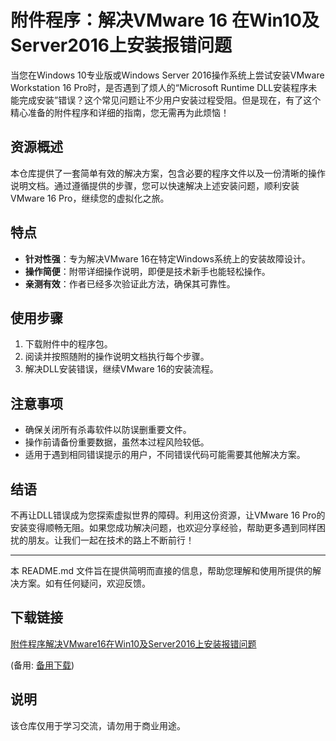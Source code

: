 # 附件程序：解决VMware 16 在Win10及Server2016上安装报错问题

当您在Windows 10专业版或Windows Server 2016操作系统上尝试安装VMware Workstation 16 Pro时，是否遇到了烦人的“Microsoft Runtime DLL安装程序未能完成安装”错误？这个常见问题让不少用户安装过程受阻。但是现在，有了这个精心准备的附件程序和详细的指南，您无需再为此烦恼！

## 资源概述

本仓库提供了一套简单有效的解决方案，包含必要的程序文件以及一份清晰的操作说明文档。通过遵循提供的步骤，您可以快速解决上述安装问题，顺利安装VMware 16 Pro，继续您的虚拟化之旅。

## 特点
- **针对性强**：专为解决VMware 16在特定Windows系统上的安装故障设计。
- **操作简便**：附带详细操作说明，即便是技术新手也能轻松操作。
- **亲测有效**：作者已经多次验证此方法，确保其可靠性。

## 使用步骤
1. 下载附件中的程序包。
2. 阅读并按照随附的操作说明文档执行每个步骤。
3. 解决DLL安装错误，继续VMware 16的安装流程。

## 注意事项
- 确保关闭所有杀毒软件以防误删重要文件。
- 操作前请备份重要数据，虽然本过程风险较低。
- 适用于遇到相同错误提示的用户，不同错误代码可能需要其他解决方案。

## 结语
不再让DLL错误成为您探索虚拟世界的障碍。利用这份资源，让VMware 16 Pro的安装变得顺畅无阻。如果您成功解决问题，也欢迎分享经验，帮助更多遇到同样困扰的朋友。让我们一起在技术的路上不断前行！

---

本 README.md 文件旨在提供简明而直接的信息，帮助您理解和使用所提供的解决方案。如有任何疑问，欢迎反馈。

## 下载链接
[附件程序解决VMware16在Win10及Server2016上安装报错问题](https://pan.quark.cn/s/c758df370753) 

(备用: [备用下载](https://pan.baidu.com/s/1JoMhQSTvSG9T0ni9UtIzgQ?pwd=1234))

## 说明

该仓库仅用于学习交流，请勿用于商业用途。
